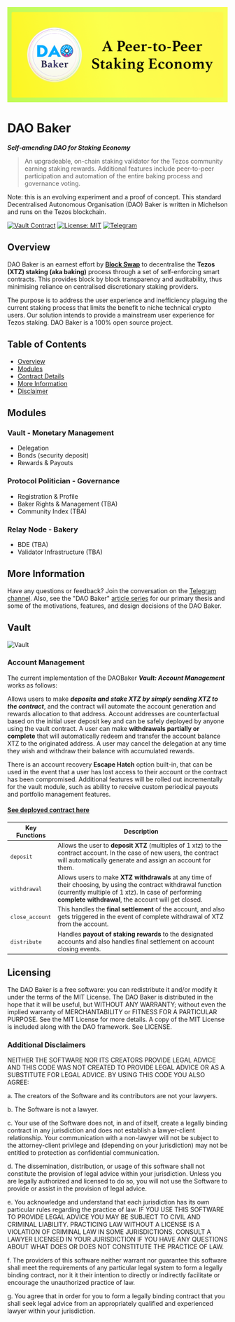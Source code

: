 ![DAObaker banner](images/Github%20banner.png)

# DAO Baker

**_Self-amending DAO for Staking Economy_**
> An upgradeable, on-chain staking validator for the Tezos community earning staking rewards. Additional features include peer-to-peer participation and automation of the entire baking process and governance voting.

Note: this is an evolving experiment and a proof of concept.
This standard Decentralised Autonomous Organisation (DAO) Baker is written in Michelson and runs on the Tezos blockchain.

[![Vault Contract](https://img.shields.io/badge/vault%20contract-2.0-blue
)](https://carthagenet.tzstats.com/KT1J7VKG2JubhZKczCdktQGRhcieTRHbvJfa)
[![License: MIT](https://img.shields.io/badge/license-MIT-green.svg)](LICENSE)
[![Telegram](https://img.shields.io/badge/community-telegram-blueviolet
)](https://t.me/daobaker)


## Overview 

DAO Baker is an earnest effort by **[Block Swap](https://blockswap.xyz)** to decentralise the **Tezos (XTZ) staking (aka baking)** process through a set of self-enforcing smart contracts. This provides block by block transparency and auditability, thus minimising reliance on centralised discretionary staking providers.

The purpose is to address the user experience and inefficiency plaguing the current staking process that limits the benefit  to niche technical crypto users. Our solution intends to provide a mainstream user experience for Tezos staking.
DAO Baker is a 100% open source project.

## Table of Contents
- [Overview](#overview)
- [Modules](#Modules)
- [Contract Details](#vault)
- [More Information](#more-information)
- [Disclaimer](#Additional-Disclaimers)

## Modules

### Vault - Monetary Management
- Delegation
- Bonds (security deposit)
- Rewards & Payouts

### Protocol Politician  - Governance 
- Registration & Profile 
- Baker Rights & Management (TBA) 
- Community Index (TBA)

### Relay Node - Bakery
- BDE (TBA)
- Validator Infrastructure (TBA)

## More Information

Have any questions or feedback? Join the conversation on the [Telegram channel](https://t.me/daobaker/). Also, see the "DAO Baker" [article series](https://medium.com/@blockswap_hq/) for our primary thesis and some of the motivations, features, and design decisions of the DAO Baker.


## Vault

![Vault](https://i.ibb.co/h87mLK0/nitromethane-burning-inside-of-a-whoosh-bottle-in-super-slow-motion.gif)

### Account Management 

The current implementation of the DAOBaker **_Vault: Account Management_** works as follows:

Allows users to make **_deposits and stake XTZ by simply sending XTZ to the contract_**, and the contract will automate the account generation and rewards allocation to that address. Account addresses are counterfactual based on the initial user deposit key and can be safely deployed by anyone using the vault contract.  A user can make **withdrawals partially or complete** that will automatically redeem and transfer the account balance XTZ to the originated address. A user may cancel the delegation at any time they wish and withdraw their balance with accumulated rewards.

There is an account recovery **Escape Hatch** option built-in, that can be used in the event that a user has lost access to their account or the contract has been compromised. Additional features will be rolled out incrementally for the vault module, such as ability to receive custom periodical payouts and portfolio management features.  


#### [See deployed contract here](https://carthagenet.tzstats.com/KT1J7VKG2JubhZKczCdktQGRhcieTRHbvJfa)

| Key Functions|  Description |
| --- | --- |
|  `deposit` | Allows the user to **deposit  XTZ** (multiples of 1 xtz) to the contract account. In the case of new users, the contract will automatically generate and assign an account for them.|
| `withdrawal` | Allows users to make **XTZ withdrawals** at any time of their choosing, by using the contract withdrawal function (currently multiple of 1 xtz). In case of performing **complete withdrawal**, the account will get closed. |
| `close_account` |This handles the **final settlement** of the account, and also gets triggered in the event of complete withdrawal of XTZ from the account. |
| `distribute` | Handles **payout of staking rewards** to the designated accounts and also handles final settlement on account closing events.|


## Licensing

The DAO Baker is a free software: you can redistribute it and/or modify it under the terms of the MIT License.
The DAO Baker is distributed in the hope that it will be useful, but WITHOUT ANY WARRANTY; without even the implied warranty of MERCHANTABILITY or FITNESS FOR A PARTICULAR PURPOSE. See the MIT License for more details.
A copy of the MIT License is included along with the DAO framework. See LICENSE.

### Additional Disclaimers

NEITHER THE SOFTWARE NOR ITS CREATORS PROVIDE LEGAL ADVICE AND THIS CODE WAS NOT CREATED TO PROVIDE LEGAL ADVICE OR AS A SUBSTITUTE FOR LEGAL ADVICE. BY USING THIS CODE YOU ALSO AGREE:

a. The creators of the Software and its contributors are not your lawyers.

b. The Software is not a lawyer.

c. Your use of the Software does not, in and of itself, create a legally binding contract in any jurisdiction and does not establish a lawyer-client relationship. Your communication with a non-lawyer will not be subject to the attorney-client privilege and (depending on your jurisdiction) may not be entitled to protection as confidential communication.

d. The dissemination, distribution, or usage of this software shall not constitute the provision of legal advice within your jurisdiction. Unless you are legally authorized and licensed to do so, you will not use the Software to provide or assist in the provision of legal advice.

e. You acknowledge and understand that each jurisdiction has its own particular rules regarding the practice of law. IF YOU USE THIS SOFTWARE TO PROVIDE LEGAL ADVICE YOU MAY BE SUBJECT TO CIVIL AND CRIMINAL LIABILITY. PRACTICING LAW WITHOUT A LICENSE IS A VIOLATION OF CRIMINAL LAW IN SOME JURISDICTIONS. CONSULT A LAWYER LICENSED IN YOUR JURISDICTION IF YOU HAVE ANY QUESTIONS ABOUT WHAT DOES OR DOES NOT CONSTITUTE THE PRACTICE OF LAW.

f. The providers of this software neither warrant nor guarantee this software shall meet the requirements of any particular legal system to form a legally binding contract, nor it it their intention to directly or indirectly facilitate or encourage the unauthorized practice of law.

g. You agree that in order for you to form a legally binding contract that you shall seek legal advice from an appropriately qualified and experienced lawyer within your jurisdiction.
